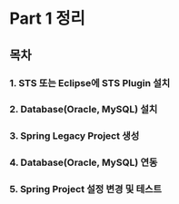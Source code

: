 # Part 1 정리

## 목차

### 1.  STS 또는 Eclipse에 STS Plugin 설치

### 2. Database(Oracle, MySQL) 설치

### 3. Spring Legacy Project 생성

### 4. Database(Oracle, MySQL) 연동

### 5. Spring Project 설정 변경 및 테스트